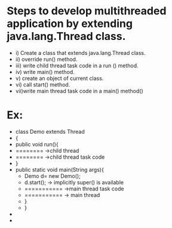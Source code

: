 # Steps to develop multithreaded application by extending java.lang.Thread class.

- i) Create a class that extends java.lang.Thread class.
- ii) override run() method.
- iii) write child thread task code in a run () method.
- iv) write main() method.
-  v) create an object of current class.
- vi) call start() method.
- vii)write main thread task code in a main() method()

# Ex:
- class Demo extends Thread
- {
-  public void run(){
- 	========  ->child thread
-   ========	->child thread task code
- }
- public static void main(String args){
	- Demo d= new Demo();
	- d.start();  -> implicitly super() is available
	- ===========  ->main thread task code
	- ===========  -> main thread
	- }
	- }
-
-
